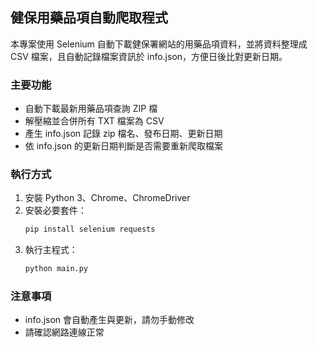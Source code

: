 ## 健保用藥品項自動爬取程式

本專案使用 Selenium 自動下載健保署網站的用藥品項資料，並將資料整理成 CSV 檔案，且自動記錄檔案資訊於 info.json，方便日後比對更新日期。

### 主要功能

- 自動下載最新用藥品項查詢 ZIP 檔
- 解壓縮並合併所有 TXT 檔案為 CSV
- 產生 info.json 記錄 zip 檔名、發布日期、更新日期
- 依 info.json 的更新日期判斷是否需要重新爬取檔案

### 執行方式

1. 安裝 Python 3、Chrome、ChromeDriver
2. 安裝必要套件：
   ```bash
   pip install selenium requests
   ```
3. 執行主程式：
   ```bash
   python main.py
   ```

### 注意事項

- info.json 會自動產生與更新，請勿手動修改
- 請確認網路連線正常
